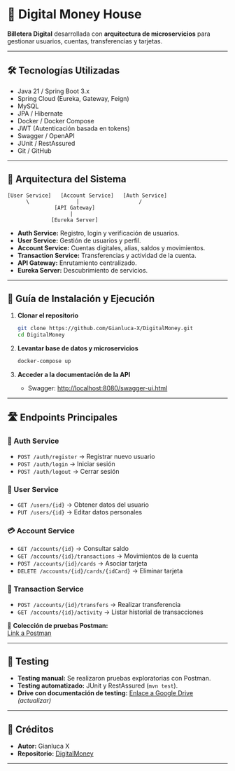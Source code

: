 # 💸 Digital Money House

**Billetera Digital** desarrollada con **arquitectura de microservicios** para gestionar usuarios, cuentas, transferencias y tarjetas.

---

## 🛠️ Tecnologías Utilizadas

- Java 21 / Spring Boot 3.x  
- Spring Cloud (Eureka, Gateway, Feign)  
- MySQL  
- JPA / Hibernate  
- Docker / Docker Compose  
- JWT (Autenticación basada en tokens)  
- Swagger / OpenAPI  
- JUnit / RestAssured  
- Git / GitHub  

---

## 📐 Arquitectura del Sistema

```
[User Service]   [Account Service]   [Auth Service]
      \               |                   /
               [API Gateway]
                    |
              [Eureka Server]
```

- **Auth Service:** Registro, login y verificación de usuarios.  
- **User Service:** Gestión de usuarios y perfil.  
- **Account Service:** Cuentas digitales, alias, saldos y movimientos.  
- **Transaction Service:** Transferencias y actividad de la cuenta.  
- **API Gateway:** Enrutamiento centralizado.  
- **Eureka Server:** Descubrimiento de servicios.  

---

## 🚀 Guía de Instalación y Ejecución

1. **Clonar el repositorio**
   ```bash
   git clone https://github.com/Gianluca-X/DigitalMoney.git
   cd DigitalMoney
   ```

2. **Levantar base de datos y microservicios**
   ```bash
   docker-compose up
   ```

3. **Acceder a la documentación de la API**
   - Swagger: [http://localhost:8080/swagger-ui.html](http://localhost:8080/swagger-ui.html)  

---

## 🛣️ Endpoints Principales

### 🔑 Auth Service
- `POST /auth/register` → Registrar nuevo usuario  
- `POST /auth/login` → Iniciar sesión  
- `POST /auth/logout` → Cerrar sesión  

### 👤 User Service
- `GET /users/{id}` → Obtener datos del usuario  
- `PUT /users/{id}` → Editar datos personales  

### 💳 Account Service
- `GET /accounts/{id}` → Consultar saldo  
- `GET /accounts/{id}/transactions` → Movimientos de la cuenta  
- `POST /accounts/{id}/cards` → Asociar tarjeta  
- `DELETE /accounts/{id}/cards/{idCard}` → Eliminar tarjeta  

### 🔄 Transaction Service
- `POST /accounts/{id}/transfers` → Realizar transferencia  
- `GET /accounts/{id}/activity` → Listar historial de transacciones  

📌 **Colección de pruebas Postman:**  
[Link a Postman](https://www.postman.com/cryosat-cosmologist-51288854/workspace/moneydigitalhouse/collection/23314152-70434730-fb31-45b6-bb1f-4d56618f7af9?action=share&source=copy-link&creator=23314152)

---

## 🧪 Testing

- **Testing manual:** Se realizaron pruebas exploratorias con Postman.  
- **Testing automatizado:** JUnit y RestAssured (`mvn test`).  
- **Drive con documentación de testing:** [Enlace a Google Drive](https://drive.google.com/) _(actualizar)_  

---

## 👥 Créditos

- **Autor:** Gianluca X  
- **Repositorio:** [DigitalMoney](https://github.com/Gianluca-X/DigitalMoney)  

---
